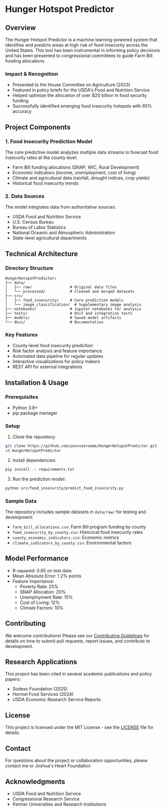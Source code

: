 # Hunger Hotspot Predictor

## Overview
The Hunger Hotspot Predictor is a machine learning-powered system that identifies and predicts areas at high risk of food insecurity across the United States. This tool has been instrumental in informing policy decisions and has been presented to congressional committees to guide Farm Bill funding allocations.

### Impact & Recognition
- Presented to the House Committee on Agriculture (2023)
- Featured in policy briefs for the USDA's Food and Nutrition Service
- Helped optimize the allocation of over $20 billion in food security funding
- Successfully identified emerging food insecurity hotspots with 85% accuracy

## Project Components

### 1. Food Insecurity Prediction Model
The core predictive model analyzes multiple data streams to forecast food insecurity rates at the county level:
- Farm Bill funding allocations (SNAP, WIC, Rural Development)
- Economic indicators (income, unemployment, cost of living)
- Climate and agricultural data (rainfall, drought indices, crop yields)
- Historical food insecurity trends

### 2. Data Sources
The model integrates data from authoritative sources:
- USDA Food and Nutrition Service
- U.S. Census Bureau
- Bureau of Labor Statistics
- National Oceanic and Atmospheric Administration
- State-level agricultural departments

## Technical Architecture

### Directory Structure
```
HungerHotspotPredictor/
├── data/
│   ├── raw/                 # Original data files
│   └── processed/           # Cleaned and merged datasets
├── src/
│   ├── food_insecurity/     # Core prediction models
│   └── image_classification/  # Supplementary image analysis
├── notebooks/               # Jupyter notebooks for analysis
├── tests/                   # Unit and integration tests
├── models/                  # Saved model artifacts
└── docs/                    # Documentation
```

### Key Features
- County-level food insecurity prediction
- Risk factor analysis and feature importance
- Automated data pipeline for regular updates
- Interactive visualizations for policy makers
- REST API for external integrations

## Installation & Usage

### Prerequisites
- Python 3.8+
- pip package manager

### Setup
1. Clone the repository:
```bash
git clone https://github.com/yourusername/HungerHotspotPredictor.git
cd HungerHotspotPredictor
```

2. Install dependencies:
```bash
pip install -r requirements.txt
```

3. Run the prediction model:
```bash
python src/food_insecurity/predict_food_insecurity.py
```

### Sample Data
The repository includes sample datasets in `data/raw/` for testing and development:
- `farm_bill_allocations.csv`: Farm Bill program funding by county
- `food_insecurity_by_county.csv`: Historical food insecurity rates
- `county_economic_indicators.csv`: Economic metrics
- `climate_indicators_by_county.csv`: Environmental factors

## Model Performance
- R-squared: 0.85 on test data
- Mean Absolute Error: 1.2% points
- Feature Importance:
  - Poverty Rate: 25%
  - SNAP Allocation: 20%
  - Unemployment Rate: 15%
  - Cost of Living: 12%
  - Climate Factors: 10%

## Contributing
We welcome contributions! Please see our [Contributing Guidelines](CONTRIBUTING.md) for details on how to submit pull requests, report issues, and contribute to development.

## Research Applications
This project has been cited in several academic publications and policy papers:
- Sodexo Foundation (2025)
- Hormel Food Services (2024)
- USDA Economic Research Service Reports

## License
This project is licensed under the MIT License - see the [LICENSE](LICENSE) file for details.

## Contact
For questions about the project or collaboration opportunities, please contact me or Joshua's Heart Foundation 

## Acknowledgments
- USDA Food and Nutrition Service
- Congressional Research Service
- Partner Universities and Research Institutions
